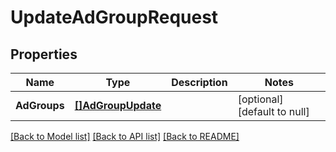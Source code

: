 # UpdateAdGroupRequest

## Properties
Name | Type | Description | Notes
------------ | ------------- | ------------- | -------------
**AdGroups** | [**[]AdGroupUpdate**](AdGroupUpdate.md) |  | [optional] [default to null]

[[Back to Model list]](../README.md#documentation-for-models) [[Back to API list]](../README.md#documentation-for-api-endpoints) [[Back to README]](../README.md)

